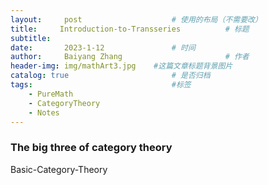 ```yaml
---
layout:     post   				    # 使用的布局（不需要改）
title:     Introduction-to-Transseries			# 标题 
subtitle:   
date:       2023-1-12 				# 时间
author:     Baiyang Zhang 						# 作者
header-img: img/mathArt3.jpg 	#这篇文章标题背景图片
catalog: true 						# 是否归档
tags:								#标签
    - PureMath
    - CategoryTheory
    - Notes
---
```


### The big three of category theory

Basic-Category-Theory



